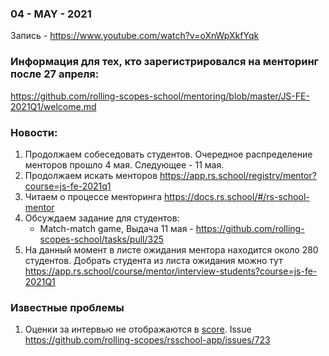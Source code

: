 ### 04 - MAY - 2021
Запись - https://www.youtube.com/watch?v=oXnWpXkfYqk

### Информация для тех, кто зарегистрировался на менторинг после 27 апреля:
https://github.com/rolling-scopes-school/mentoring/blob/master/JS-FE-2021Q1/welcome.md

### Новости:
1) Продолжаем собеседовать студентов. Очередное распределение менторов прошло 4 мая. Следующее - 11 мая. 
2) Продолжаем искать менторов https://app.rs.school/registry/mentor?course=js-fe-2021q1
3) Читаем о процессе менторинга https://docs.rs.school/#/rs-school-mentor
4) Обсуждаем задание для студентов:
   * Match-match game, Выдача 11 мая - https://github.com/rolling-scopes-school/tasks/pull/325
5) На данный момент в листе ожидания ментора находится около 280 студентов. Добрать студента из листа ожидания можно тут https://app.rs.school/course/mentor/interview-students?course=js-fe-2021Q1

### Известные проблемы
1) Оценки за интервью не отображаются в [score](https://app.rs.school/course/score?course=js-fe-2021Q1). Issue https://github.com/rolling-scopes/rsschool-app/issues/723


